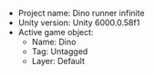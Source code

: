 <!-- UNITY CODE ASSIST INSTRUCTIONS START -->
- Project name: Dino runner infinite
- Unity version: Unity 6000.0.58f1
- Active game object:
  - Name: Dino
  - Tag: Untagged
  - Layer: Default
<!-- UNITY CODE ASSIST INSTRUCTIONS END -->